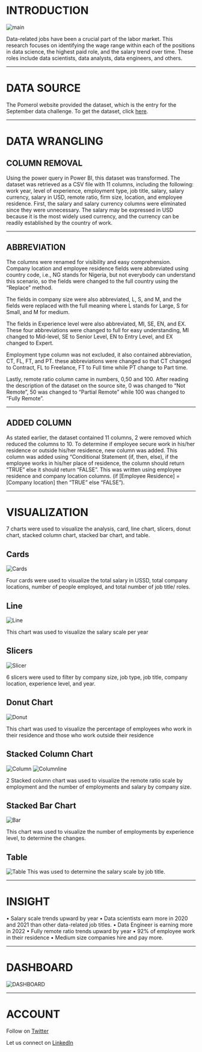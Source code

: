 # INTRODUCTION
![main](https://github.com/Mr-Art-coder/Data-Science-Job-Salary/blob/main/Charts/datascience.jfif)

Data-related jobs have been a crucial part of the labor market. This research focuses on identifying the wage range within each of the positions in data science, the highest paid role, and the salary trend over time. These roles include data scientists, data analysts, data engineers, and others.

----

# DATA SOURCE
The Pomerol website provided the dataset, which is the entry for the September data challenge. To get the dataset, click [here](https://pomerolpartners.com/dataset_challenge/september-2022/).

----

# DATA WRANGLING
## COLUMN REMOVAL
Using the power query in Power BI, this dataset was transformed. The dataset was retrieved as a CSV file with 11 columns, including the following: work year, level of experience, employment type, job title, salary, salary currency, salary in USD, remote ratio, firm size, location, and employee residence.
First, the salary and salary currency columns were eliminated since they were unnecessary. The salary may be expressed in USD because it is the most widely used currency, and the currency can be readily established by the country of work.

----

## ABBREVIATION
The columns were renamed for visibility and easy comprehension. Company location and employee residence fields were abbreviated using country code, i.e., NG stands for Nigeria, but not everybody can understand this scenario, so the fields were changed to the full country using the “Replace” method.

The fields in company size were also abbreviated, L, S, and M, and the fields were replaced with the full meaning where L stands for Large, S for Small, and M for medium.

The fields in Experience level were also abbreviated, MI, SE, EN, and EX. These four abbreviations were changed to full for easy understanding, MI changed to Mid-level, SE to Senior Level, EN to Entry Level, and EX changed to Expert.

Employment type column was not excluded, it also contained abbreviation, CT, FL, FT, and PT. these abbreviations were changed so that CT changed to Contract, FL to Freelance, FT to Full time while PT change to Part time.

Lastly, remote ratio column came in numbers, 0,50 and 100. After reading the description of the dataset on the source site, 0 was changed to “Not Remote”, 50 was changed to “Partial Remote” while 100 was changed to “Fully Remote”.

----

## ADDED COLUMN
As stated earlier, the dataset contained 11 columns, 2 were removed which reduced the columns to 10. To determine if employee secure work in his/her residence or outside his/her residence, new column was added. This column was added using “Conditional Statement (if, then, else), if the employee works in his/her place of residence, the column should return “TRUE” else it should return “FALSE”. This was written using employee residence and company location columns. (if [Employee Residence] = [Company location] then “TRUE” else “FALSE”).

----
# VISUALIZATION

7 charts were used to visualize the analysis, card, line chart, slicers, donut chart, stacked column chart, stacked bar chart, and table.

## Cards
![Cards](https://github.com/Mr-Art-coder/Data-Science-Job-Salary/blob/main/Charts/Cards.JPG)

Four cards were used to visualize the total salary in USSD, total company locations, number of people employed, and total number of job title/ roles.

## Line
![Line](https://github.com/Mr-Art-coder/Data-Science-Job-Salary/blob/main/Charts/line.JPG)

This chart was used to visualize the salary scale per year

## Slicers
![Slicer](https://github.com/Mr-Art-coder/Data-Science-Job-Salary/blob/main/Charts/slicer.JPG)

6 slicers were used to filter by company size, job type, job title, company location, experience level, and year.

## Donut Chart
![Donut](https://github.com/Mr-Art-coder/Data-Science-Job-Salary/blob/main/Charts/Donut%20Chart.JPG)

This chart was used to visualize the percentage of employees who work in their residence and those who work outside their residence

## Stacked Column Chart
![Column](https://github.com/Mr-Art-coder/Data-Science-Job-Salary/blob/main/Charts/Stacked%20Column.JPG)
![Columnline](https://github.com/Mr-Art-coder/Data-Science-Job-Salary/blob/main/Charts/line%20and%20stacked%20column.JPG)

2 Stacked column chart was used to visualize the remote ratio scale by employment and the number of employments and salary by company size.

## Stacked Bar Chart
![Bar](https://github.com/Mr-Art-coder/Data-Science-Job-Salary/blob/main/Charts/Stacked%20bar%20chart.JPG)

This chart was used to visualize the number of employments by experience level, to determine the changes.

## Table
![Table](https://github.com/Mr-Art-coder/Data-Science-Job-Salary/blob/main/Charts/Table.JPG)
This was used to determine the salary scale by job title.

----

# INSIGHT

•	Salary scale trends upward by year
•	Data scientists earn more in 2020 and 2021 than other data-related job titles.
•	Data Engineer is earning more in 2022
•	Fully remote ratio trends upward by year
•	92% of employee work in their residence
•	Medium size companies hire and pay more.

----

# DASHBOARD
![DASHBOARD](https://github.com/Mr-Art-coder/Data-Science-Job-Salary/blob/main/Charts/Dashboard.png)

----
# ACCOUNT

Follow on [Twitter](https://twitter.com/AdegunleRT)

Let us connect on [LinkedIn](https://www.linkedin.com/in/adegunleraphael)
